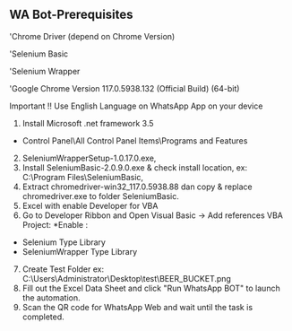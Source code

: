 WA Bot-Prerequisites
--------------------
'Chrome Driver (depend on Chrome Version)

'Selenium Basic

'Selenium Wrapper

'Google Chrome Version 117.0.5938.132 (Official Build) (64-bit)

Important !!
Use English Language on WhatsApp App on your device

1. Install Microsoft .net framework 3.5
- Control Panel\All Control Panel Items\Programs and Features
2. SeleniumWrapperSetup-1.0.17.0.exe, 
3. Install SeleniumBasic-2.0.9.0.exe & check install location, ex: C:\Program Files\SeleniumBasic, 
4. Extract chromedriver-win32_117.0.5938.88 dan copy & replace chromedriver.exe to folder SeleniumBasic.
5. Excel with enable Developer for VBA
6. Go to Developer Ribbon and Open Visual Basic -> Add references VBA Project:
*Enable : 
- Selenium Type Library
- SeleniumWrapper Type Library
7. Create Test Folder ex: C:\Users\Administrator\Desktop\test\BEER_BUCKET.png
8. Fill out the Excel Data Sheet and click "Run WhatsApp BOT" to launch the automation.
9. Scan the QR code for WhatsApp Web and wait until the task is completed.
